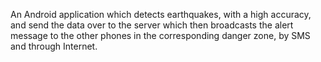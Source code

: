 An Android application which detects earthquakes, with a high accuracy, and send the data over to the server which then broadcasts the alert message to the other phones in the corresponding danger zone, by SMS and through Internet.
